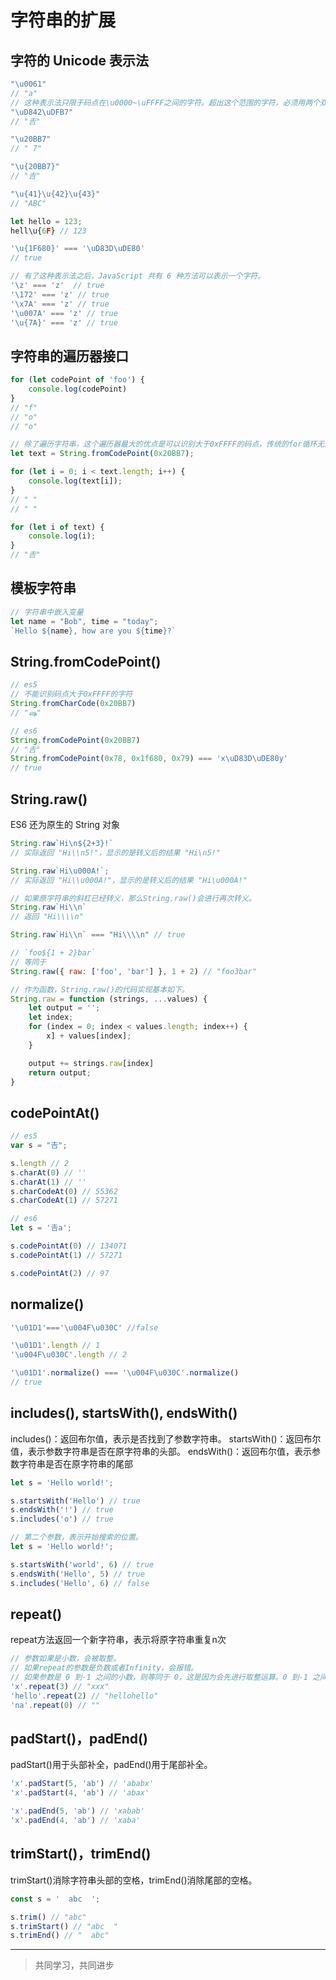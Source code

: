 # 字符串的扩展

## 字符的 Unicode 表示法

```js
"\u0061"
// "a"
// 这种表示法只限于码点在\u0000~\uFFFF之间的字符。超出这个范围的字符，必须用两个双字节的形式表示。
"\uD842\uDFB7"
// "𠮷"

"\u20BB7"
// " 7"
```

```js
"\u{20BB7}"
// "𠮷"

"\u{41}\u{42}\u{43}"
// "ABC"

let hello = 123;
hell\u{6F} // 123

'\u{1F680}' === '\uD83D\uDE80'
// true

// 有了这种表示法之后，JavaScript 共有 6 种方法可以表示一个字符。
'\z' === 'z'  // true
'\172' === 'z' // true
'\x7A' === 'z' // true
'\u007A' === 'z' // true
'\u{7A}' === 'z' // true
```

## 字符串的遍历器接口

```js
for (let codePoint of 'foo') {
    console.log(codePoint)
}
// "f"
// "o"
// "o"

// 除了遍历字符串，这个遍历器最大的优点是可以识别大于0xFFFF的码点，传统的for循环无法识别这样的码点。
let text = String.fromCodePoint(0x20BB7);

for (let i = 0; i < text.length; i++) {
    console.log(text[i]);
}
// " "
// " "

for (let i of text) {
    console.log(i);
}
// "𠮷"
```

## 模板字符串

```js
// 字符串中嵌入变量
let name = "Bob", time = "today";
`Hello ${name}, how are you ${time}?`
```

## String.fromCodePoint()

```js
// es5
// 不能识别码点大于0xFFFF的字符
String.fromCharCode(0x20BB7)
// "ஷ"

// es6
String.fromCodePoint(0x20BB7)
// "𠮷"
String.fromCodePoint(0x78, 0x1f680, 0x79) === 'x\uD83D\uDE80y'
// true
```

## String.raw()

ES6 还为原生的 String 对象

```js
String.raw`Hi\n${2+3}!`
// 实际返回 "Hi\\n5!"，显示的是转义后的结果 "Hi\n5!"

String.raw`Hi\u000A!`;
// 实际返回 "Hi\\u000A!"，显示的是转义后的结果 "Hi\u000A!"

// 如果原字符串的斜杠已经转义，那么String.raw()会进行再次转义。
String.raw`Hi\\n`
// 返回 "Hi\\\\n"

String.raw`Hi\\n` === "Hi\\\\n" // true
```

```js
// `foo${1 + 2}bar`
// 等同于
String.raw({ raw: ['foo', 'bar'] }, 1 + 2) // "foo3bar"

// 作为函数，String.raw()的代码实现基本如下。
String.raw = function (strings, ...values) {
    let output = '';
    let index;
    for (index = 0; index < values.length; index++) {
        x] + values[index];
    }

    output += strings.raw[index]
    return output;
}
```

## codePointAt()

```js
// es5
var s = "𠮷";

s.length // 2
s.charAt(0) // ''
s.charAt(1) // ''
s.charCodeAt(0) // 55362
s.charCodeAt(1) // 57271

// es6
let s = '𠮷a';

s.codePointAt(0) // 134071
s.codePointAt(1) // 57271

s.codePointAt(2) // 97
```

## normalize()

```js
'\u01D1'==='\u004F\u030C' //false

'\u01D1'.length // 1
'\u004F\u030C'.length // 2

'\u01D1'.normalize() === '\u004F\u030C'.normalize()
// true
```

## includes(), startsWith(), endsWith()

includes()：返回布尔值，表示是否找到了参数字符串。
startsWith()：返回布尔值，表示参数字符串是否在原字符串的头部。
endsWith()：返回布尔值，表示参数字符串是否在原字符串的尾部

```js
let s = 'Hello world!';

s.startsWith('Hello') // true
s.endsWith('!') // true
s.includes('o') // true

// 第二个参数，表示开始搜索的位置。
let s = 'Hello world!';

s.startsWith('world', 6) // true
s.endsWith('Hello', 5) // true
s.includes('Hello', 6) // false
```

## repeat()

repeat方法返回一个新字符串，表示将原字符串重复n次

```js
// 参数如果是小数，会被取整。
// 如果repeat的参数是负数或者Infinity，会报错。
// 如果参数是 0 到-1 之间的小数，则等同于 0，这是因为会先进行取整运算。0 到-1 之间的小数，取整以后等于-0，repeat视同为 0。
'x'.repeat(3) // "xxx"
'hello'.repeat(2) // "hellohello"
'na'.repeat(0) // ""
```

## padStart()，padEnd()

padStart()用于头部补全，padEnd()用于尾部补全。

```js
'x'.padStart(5, 'ab') // 'ababx'
'x'.padStart(4, 'ab') // 'abax'

'x'.padEnd(5, 'ab') // 'xabab'
'x'.padEnd(4, 'ab') // 'xaba'
```

## trimStart()，trimEnd()

trimStart()消除字符串头部的空格，trimEnd()消除尾部的空格。

```js
const s = '  abc  ';

s.trim() // "abc"
s.trimStart() // "abc  "
s.trimEnd() // "  abc"
```

___
> 共同学习，共同进步